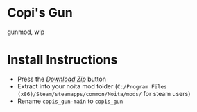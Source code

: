 # Copi's Gun
gunmod, wip

# Install Instructions

 - Press the *[Download Zip](https://github.com/Ramiels/Copis_Gun/archive/refs/heads/main.zip)* button
 - Extract into your noita mod folder (`C:/Program Files (x86)/Steam/steamapps/common/Noita/mods/` for steam users)
 - Rename `copis_gun-main` to `copis_gun`
